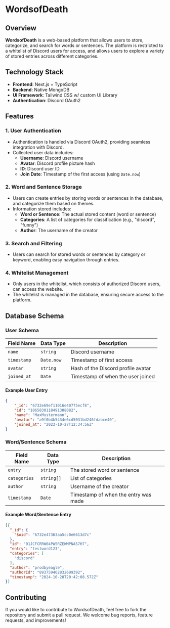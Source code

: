 # WordsofDeath

## Overview
**WordsofDeath** is a web-based platform that allows users to store, categorize, and search for words or sentences. The platform is restricted to a whitelist of Discord users for access, and allows users to explore a variety of stored entries across different categories.

## Technology Stack
- **Frontend**: Next.js + TypeScript
- **Backend**: Native MongoDB
- **UI Framework**: Tailwind CSS w/ custom UI Library
- **Authentication**: Discord OAuth2

## Features

### 1. **User Authentication**
   - Authentication is handled via Discord OAuth2, providing seamless integration with Discord.
   - Collected user data includes:
     - **Username**: Discord username
     - **Avatar**: Discord profile picture hash
     - **ID**: Discord user ID
     - **Join Date**: Timestamp of the first access (using `Date.now`)

### 2. **Word and Sentence Storage**
   - Users can create entries by storing words or sentences in the database, and categorize them based on themes.
   - Information stored includes:
     - **Word or Sentence**: The actual stored content (word or sentence)
     - **Categories**: A list of categories for classification (e.g., "discord", "funny")
     - **Author**: The username of the creator

### 3. **Search and Filtering**
   - Users can search for stored words or sentences by category or keyword, enabling easy navigation through entries.

### 4. **Whitelist Management**
   - Only users in the whitelist, which consists of authorized Discord users, can access the website.
   - The whitelist is managed in the database, ensuring secure access to the platform.

## Database Schema

### User Schema
| Field Name    | Data Type  | Description                           |
|---------------|------------|---------------------------------------|
| `name`        | `string`   | Discord username                      |
| `timestamp`   | `Date.now` | Timestamp of first access             |
| `avatar`      | `string`   | Hash of the Discord profile avatar    |
| `joined_at`   | `Date`     | Timestamp of when the user joined     |

#### Example User Entry
```json
{
    "_id": "6732e69ef11016e40775ecf8",
    "id": "1065030118491308082",
    "name": "MaxMustermann",
    "avatar": "a9f0b4b5434e6cd5031bd246fdabce40",
    "joined_at": "2023-10-27T12:34:56Z"
}
```

### Word/Sentence Schema
| Field Name    | Data Type  | Description                          |
|---------------|------------|--------------------------------------|
| `entry`       | `string`   | The stored word or sentence          |
| `categories`  | `string[]` | List of categories                   |
| `author`      | `string`   | Username of the creator              |
| `timestamp`   | `Date`     | Timestamp of when the entry was made |

#### Example Word/Sentence Entry
```json
[{
  "_id": {
    "$oid": "6732e47363aa5cc0e6613d7c"
  },
  "id": "01JCFCRRW04PW5RZEWMPNA57H7",
  "entry": "testword123",
  "categories": [
    "discord"
  ],
  "author": "prodbyeagle",
  "authorId": "893759402832699392",
  "timestamp": "2024-10-28T20:42:08.572Z"
}]
```

## Contributing

If you would like to contribute to WordsofDeath, feel free to fork the repository and submit a pull request. We welcome bug reports, feature requests, and improvements!

